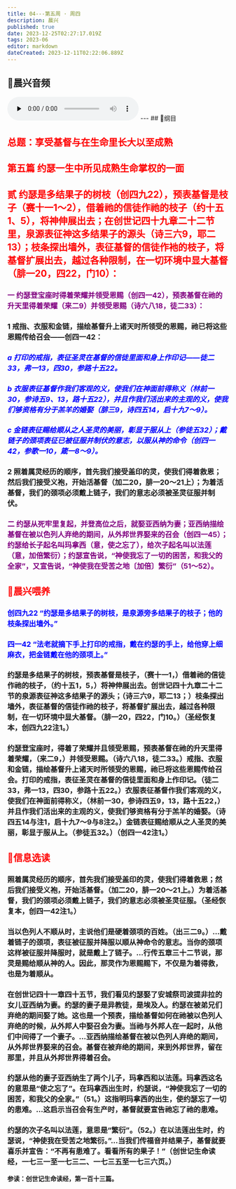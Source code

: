 ```yaml
---
title: 04---第五周 · 周四
description: 晨兴
published: true
date: 2023-12-25T02:27:17.019Z
tags: 2023-06
editor: markdown
dateCreated: 2023-12-11T02:22:06.889Z
---
```


## 🎵晨兴音频
<audio id="audio" controls="" preload="none">
      <source id="mp3" src="/2023-06/week5/week5day4.mp3">
</audio>
---
## 📖纲目

## <font color=red>总题：享受基督与在生命里长大以至成熟</font>

## <font color=red>第五篇   约瑟一生中所见成熟生命掌权的一面</font>

## <font color=red>贰   约瑟是多结果子的树枝（创四九22），预表基督是枝子（赛十一1～2），借着祂的信徒作祂的枝子（约十五1、5），将神伸展出去；在创世记四十九章二十二节里，泉源表征神这多结果子的源头（诗三六9，耶二13）；枝条探出墙外，表征基督的信徒作衪的枝子，将基督扩展出去，越过各种限制，在一切环境中显大基督（腓一20，四22，门10）：</font>

### <font color=purple>一   约瑟登宝座时得着荣耀并领受恩赐（创四一42），预表基督在祂的升天里得着荣耀（来二9）并领受恩赐（诗六八18，徒二33）：</font>

### 1   戒指、衣服和金链，描绘基督升上诸天时所领受的恩赐，祂已将这些恩赐传给召会——创四一42：

### <font color=blue>*a   打印的戒指，表征圣灵在基督的信徒里面和身上作印记——徒二33，弗一13，四30，参路十五22。*</font>

### <font color=blue>*b   衣服表征基督作我们客观的义，使我们在神面前得称义（林前一30，参诗五9、13，路十五22），并且作我们活出来的主观的义，使我们够资格有分于羔羊的婚娶（腓三9，诗四五14，启十九7～9）。*</font>

### <font color=blue>*c   金链表征赐给顺从之人圣灵的美丽，彰显于服从上（参徒五32）；戴链子的颈项表征已被征服并制伏的意志，以服从神的命令（创四一42，参歌一10，箴一8～9）。*</font>

### 2   照着属灵经历的顺序，首先我们接受盖印的灵，使我们得着救恩；然后我们接受义袍，开始活基督（加二20，腓一20～21上）；为着活基督，我们的颈项必须戴上链子，我们的意志必须被圣灵征服并制伏。

### <font color=purple>二   约瑟从死牢里复起，并登高位之后，就娶亚西纳为妻；亚西纳描绘基督在被以色列人弃绝的期间，从外邦世界娶来的召会（创四一45）；约瑟给长子起名叫玛拿西（意，使之忘了），给次子起名叫以法莲（意，加倍繁衍）；约瑟宣告说，“神使我忘了一切的困苦，和我父的全家”，又宣告说，“神使我在受苦之地〔加倍〕繁衍”（51～52）。</font>

## <font color=red>📖晨兴喂养</font>

### <font color=blue>创四九22   “约瑟是多结果子的树枝，是泉源旁多结果子的枝子；他的枝条探出墙外。”</font>

### <font color=blue>四一42   “法老就摘下手上打印的戒指，戴在约瑟的手上，给他穿上细麻衣，把金链戴在他的颈项上。”</font>

### 约瑟是多结果子的树枝，预表基督是枝子，（赛十一1，）借着祂的信徒作祂的枝子，（约十五1，5，）将神伸展出去。创世记四十九章二十二节的泉源表征神这多结果子的源头；（诗三六9，耶二13；）枝条探出墙外，表征基督的信徒作祂的枝子，将基督扩展出去，越过各种限制，在一切环境中显大基督。（腓一20，四22，门10。）（圣经恢复本，创四九22注1。）

### 约瑟登宝座时，得着了荣耀并且领受恩赐，预表基督在祂的升天里得着荣耀，（来二9，）并领受恩赐。（诗六八18，徒二33。）戒指、衣服和金链，描绘基督升上诸天时所领受的恩赐，祂已将这些恩赐传给召会。打印的戒指，表征圣灵在基督的信徒里面和身上作印记。（徒二33，弗一13，四30，参路十五22。）衣服表征基督作我们客观的义，使我们在神面前得称义，（林前一30，参诗四五9，13，路十五22，）并且作我们活出来的主观的义，使我们够资格有分于羔羊的婚娶。（诗四五14与注1，启十九7～9与8注2。）金链表征赐给顺从之人圣灵的美丽，彰显于服从上。（参徒五32。）（创四一42注1。）

## <font color=red>📖信息选读</font>

### 照着属灵经历的顺序，首先我们接受盖印的灵，使我们得着救恩；然后我们接受义袍，开始活基督。（加二20，腓一20～21上。）为着活基督，我们的颈项必须戴上链子，我们的意志必须被圣灵征服。（圣经恢复本，创四一42注1。）

### 当以色列人不顺从时，主说他们是硬着颈项的百姓。（出三二9。）…戴着链子的颈项，表征被征服并降服以顺从神命令的意志。当你的颈项这样被征服并降服时，就是戴上了链子。…行传五章三十二节说，那灵是赐给顺从神的人。因此，那灵作为恩赐赐下，不仅是为着得救，也是为着顺从。

### 在创世记四十一章四十五节，我们看见约瑟娶了安城祭司波提非拉的女儿亚西纳为妻。约瑟的妻子是异教徒，是埃及人。约瑟在被弟兄们弃绝的期间娶了她。这也是一个预表，描绘基督如何在祂被以色列人弃绝的时候，从外邦人中娶召会为妻。当祂与外邦人在一起时，从他们中间得了一个妻子。…亚西纳描绘基督在被以色列人弃绝的期间，从外邦世界娶来的召会。基督在被弃绝的期间，来到外邦世界，留在那里，并且从外邦世界得着召会。

### 约瑟从他的妻子亚西纳生了两个儿子，玛拿西和以法莲。玛拿西这名的意思是“使之忘了”。在玛拿西出生时，约瑟说，“神使我忘了一切的困苦，和我父的全家。”（51。）这指明玛拿西的出生，使约瑟忘了一切的患难。…这启示当召会有生产时，基督就要宣告祂忘了祂的患难。

### 约瑟的次子名叫以法莲，意思是“繁衍”。（52。）在以法莲出生时，约瑟说，“神使我在受苦之地繁衍。”…当我们传福音并结果子，基督就要喜乐并宣告：“不再有患难了。看看所有的果子！”（创世记生命读经，一七三一至一七三二、一七三五至一七三六页。）

**参读：创世记生命读经，第一百十三篇。**
<!-- Google tag (gtag.js) -->
<script async src="https://www.googletagmanager.com/gtag/js?id=G-1P8709Z16T"></script>
<script>
  window.dataLayer = window.dataLayer || [];
  function gtag(){dataLayer.push(arguments);}
  gtag('js', new Date());

  gtag('config', 'G-1P8709Z16T');
</script>
